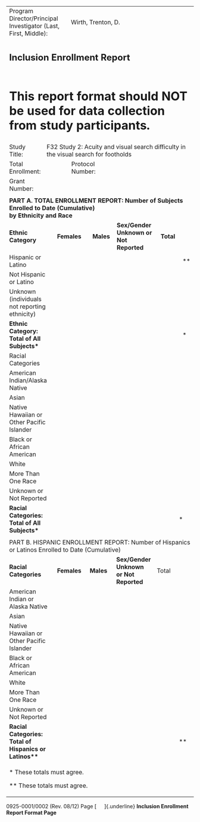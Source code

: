 <table style="width:100%;">
<colgroup>
<col style="width: 0%" />
<col style="width: 17%" />
<col style="width: 28%" />
<col style="width: 2%" />
<col style="width: 1%" />
<col style="width: 0%" />
<col style="width: 7%" />
<col style="width: 0%" />
<col style="width: 9%" />
<col style="width: 1%" />
<col style="width: 0%" />
<col style="width: 13%" />
<col style="width: 0%" />
<col style="width: 12%" />
<col style="width: 0%" />
<col style="width: 5%" />
<col style="width: 0%" />
</colgroup>
<tbody>
<tr class="odd">
<td colspan="4">Program Director/Principal Investigator (Last, First,
Middle):</td>
<td colspan="12">Wirth, Trenton, D.</td>
<td></td>
</tr>
<tr class="even">
<td colspan="17"><h2 id="inclusion-enrollment-report">Inclusion
Enrollment Report</h2></td>
</tr>
<tr class="odd">
<td colspan="17"><h1
id="this-report-format-should-not-be-used-for-data-collection-from-study-participants.">This
report format should NOT be used for data collection from study
participants.</h1></td>
</tr>
<tr class="even">
<td>Study Title:</td>
<td colspan="16">F32 Study 2: Acuity and visual search difficulty in the
visual search for footholds</td>
</tr>
<tr class="odd">
<td>Total Enrollment:</td>
<td colspan="4">     </td>
<td colspan="3">Protocol Number:</td>
<td colspan="9">     </td>
</tr>
<tr class="even">
<td>Grant Number:</td>
<td colspan="3">     </td>
<td colspan="13"></td>
</tr>
<tr class="odd">
<td colspan="17"></td>
</tr>
<tr class="even">
<td colspan="17"><strong>PART A. TOTAL ENROLLMENT REPORT: Number of
Subjects Enrolled to Date (Cumulative)<br />
by Ethnicity and Race</strong></td>
</tr>
<tr class="odd">
<td colspan="2"><strong>Ethnic Category</strong></td>
<td colspan="5"><strong>Females</strong></td>
<td colspan="3"><strong>Males</strong></td>
<td colspan="2"><strong>Sex/Gender Unknown or Not Reported</strong></td>
<td colspan="5"><strong>Total</strong></td>
</tr>
<tr class="even">
<td colspan="2">Hispanic or Latino</td>
<td colspan="5">     </td>
<td colspan="3">     </td>
<td colspan="2">     </td>
<td colspan="2">     </td>
<td colspan="3">**</td>
</tr>
<tr class="odd">
<td colspan="2">Not Hispanic or Latino</td>
<td colspan="5">     </td>
<td colspan="3">     </td>
<td colspan="2">     </td>
<td colspan="2">     </td>
<td colspan="3"></td>
</tr>
<tr class="even">
<td colspan="2">Unknown (individuals not reporting ethnicity)</td>
<td colspan="5">     </td>
<td colspan="3">     </td>
<td colspan="2">     </td>
<td colspan="2">     </td>
<td colspan="3"></td>
</tr>
<tr class="odd">
<td colspan="2"><strong>Ethnic Category: Total of All
Subjects*</strong></td>
<td colspan="5">     </td>
<td colspan="3">     </td>
<td colspan="2">     </td>
<td colspan="2">     </td>
<td colspan="3">*</td>
</tr>
<tr class="even">
<td colspan="2">Racial Categories</td>
<td colspan="15"></td>
</tr>
<tr class="odd">
<td colspan="2">American Indian/Alaska Native</td>
<td colspan="4">     </td>
<td colspan="3">     </td>
<td colspan="2">     </td>
<td colspan="2">     </td>
<td colspan="4"></td>
</tr>
<tr class="even">
<td colspan="2">Asian</td>
<td colspan="4">     </td>
<td colspan="3">     </td>
<td colspan="2">     </td>
<td colspan="2">     </td>
<td colspan="4"></td>
</tr>
<tr class="odd">
<td colspan="2">Native Hawaiian or Other Pacific Islander</td>
<td colspan="4">     </td>
<td colspan="3">     </td>
<td colspan="2">     </td>
<td colspan="2">     </td>
<td colspan="4"></td>
</tr>
<tr class="even">
<td colspan="2">Black or African American</td>
<td colspan="4">     </td>
<td colspan="3">     </td>
<td colspan="2">     </td>
<td colspan="2">     </td>
<td colspan="4"></td>
</tr>
<tr class="odd">
<td colspan="2">White</td>
<td colspan="4">     </td>
<td colspan="3">     </td>
<td colspan="2">     </td>
<td colspan="2">     </td>
<td colspan="4"></td>
</tr>
<tr class="even">
<td colspan="2">More Than One Race</td>
<td colspan="4">     </td>
<td colspan="3">     </td>
<td colspan="2">     </td>
<td colspan="2">     </td>
<td colspan="4"></td>
</tr>
<tr class="odd">
<td colspan="2">Unknown or Not Reported</td>
<td colspan="4">     </td>
<td colspan="3">     </td>
<td colspan="2"><strong>     </strong></td>
<td colspan="2">     </td>
<td colspan="4"></td>
</tr>
<tr class="even">
<td colspan="2"><strong>Racial Categories: Total of All
Subjects*</strong></td>
<td colspan="4">     </td>
<td colspan="3">     </td>
<td colspan="2">     </td>
<td colspan="2">     </td>
<td colspan="4">*</td>
</tr>
<tr class="odd">
<td colspan="17"></td>
</tr>
<tr class="even">
<td colspan="17">PART B. HISPANIC ENROLLMENT REPORT: Number of Hispanics
or Latinos Enrolled to Date (Cumulative)</td>
</tr>
<tr class="odd">
<td colspan="2"><strong>Racial Categories</strong></td>
<td colspan="4"><strong>Females</strong></td>
<td colspan="3"><strong>Males</strong></td>
<td colspan="2"><strong>Sex/Gender Unknown or Not Reported</strong></td>
<td colspan="6">Total</td>
</tr>
<tr class="even">
<td colspan="2">American Indian or Alaska Native</td>
<td colspan="4">     </td>
<td colspan="3">     </td>
<td colspan="2">     </td>
<td colspan="2">     </td>
<td colspan="4"></td>
</tr>
<tr class="odd">
<td colspan="2">Asian</td>
<td colspan="4"><strong>     </strong></td>
<td colspan="3">     </td>
<td colspan="2">     </td>
<td colspan="2">     </td>
<td colspan="4"></td>
</tr>
<tr class="even">
<td colspan="2">Native Hawaiian or Other Pacific Islander</td>
<td colspan="4">     </td>
<td colspan="3">     </td>
<td colspan="2">     </td>
<td colspan="2"><strong>     </strong></td>
<td colspan="4"></td>
</tr>
<tr class="odd">
<td colspan="2">Black or African American</td>
<td colspan="4">     </td>
<td colspan="3">     </td>
<td colspan="2">     </td>
<td colspan="2">     </td>
<td colspan="4"></td>
</tr>
<tr class="even">
<td colspan="2">White</td>
<td colspan="4">     </td>
<td colspan="3">     </td>
<td colspan="2">     </td>
<td colspan="2">     </td>
<td colspan="4"></td>
</tr>
<tr class="odd">
<td colspan="2">More Than One Race</td>
<td colspan="4">     </td>
<td colspan="3">     </td>
<td colspan="2">     </td>
<td colspan="2">     </td>
<td colspan="4"></td>
</tr>
<tr class="even">
<td colspan="2">Unknown or Not Reported</td>
<td colspan="4">     </td>
<td colspan="3">     </td>
<td colspan="2">     </td>
<td colspan="2">     </td>
<td colspan="4"></td>
</tr>
<tr class="odd">
<td colspan="2"><strong>Racial Categories: Total of Hispanics or
Latinos**</strong></td>
<td colspan="4">     </td>
<td colspan="3">     </td>
<td colspan="2">     </td>
<td colspan="2">     </td>
<td colspan="4">**</td>
</tr>
<tr class="even">
<td colspan="17"><p>* These totals must agree.</p>
<p>** These totals must agree.</p></td>
</tr>
</tbody>
</table>

0925-0001/0002 (Rev. 08/12) Page [   ]{.underline} **Inclusion
Enrollment Report Format Page**
